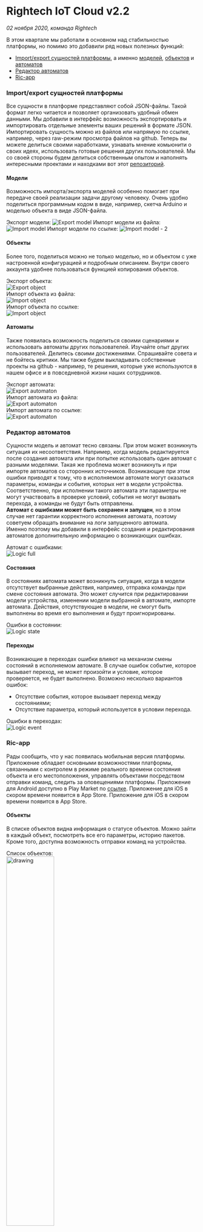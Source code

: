 # Rightech IoT Cloud v2.2
*02 ноября 2020, команда Rightech*

В этом квартале мы работали в основном над стабильностью платформы, но помимо это добавили ряд новых полезных функций:
* [Import/export сущностей платформы](#importexport-сущностей-платформы), а именно [моделей](#модели), [объектов](#объекты) и [автоматов](#автоматы)  
* [Редактор автоматов](#редактор-автоматов)  
* [Ric-app](#ric-app)

### Import/export сущностей платформы
Все сущности в платформе представляют собой JSON-файлы. Такой формат легко читается и позволяет организовать удобный обмен данными. Мы добавили в интерфейс возможность экспортировать и импортировать отдельные элементы ваших решений в формате JSON. Импортировать сущность можно из файлов или напрямую по ссылке, например, через raw-режим просмотра файлов на github.
Теперь вы можете делиться своими наработками, узнавать мнение комьюнити о своих идеях, использовать готовые решения других пользователей. Мы со своей стороны будем делиться собственным опытом и наполнять интересными проектами и находками вот этот [репозиторий]( https://github.com/Rightech/ric-examples).


#### Модели
Возможность импорта/экспорта моделей особенно помогает при передаче своей реализации задачи другому человеку. Очень удобно поделиться программным кодом в виде, например, скетча Arduino и моделью объекта в виде JSON-файла.  

Экспорт модели:
![Export model](../.images/v2_2/export_model.gif)
Импорт модели из файла:
![Import model](../.images/v2_2/import_model.gif)
Импорт модели по ссылке:
![Import model - 2](../.images/v2_2/import_model2.gif)

#### Объекты
Более того, поделиться можно не только моделью, но и объектом с уже настроенной конфигурацией и подробным описанием. Внутри своего аккаунта удобнее пользоваться функцией копирования объектов.  

Экспорт объекта:  
![Export object](../.images/v2_2/export_object.gif)  
Импорт объекта из файла:  
![Import object](../.images/v2_2/import_object.gif)  
Импорт объекта по ссылке:  
![Import object](../.images/v2_2/import_object2.gif)  


#### Автоматы
Также появилась возможность поделиться своими сценариями и использовать автоматы других пользователей. Изучайте опыт других пользователей. Делитесь своими достижениями. Спрашивайте совета и не бойтесь критики. Мы также будем выкладывать собственные проекты на github - например, те решения, которые уже используются в нашем офисе и в повседневной жизни наших сотрудников.  
   
Экспорт автомата:  
![Export automaton](../.images/v2_2/export_object.gif)  
Импорт автомата из файла:  
![Export automaton](../.images/v2_2/import_object.gif)  
Импорт автомата по ссылке:  
![Export automaton](../.images/v2_2/import_object2.gif)  

### Редактор автоматов
Сущности модель и автомат тесно связаны. При этом может возникнуть ситуация их несоответствия. Например, когда модель редактируется после создания автомата или при попытке использовать один автомат с разными моделями. Такая же проблема может возникнуть и при импорте автоматов со сторонних источников. Возникающие при этом ошибки приводят к тому, что в исполняемом автомате могут оказаться параметры, команды и события, которых нет в модели устройства. Соответственно, при исполнении такого автомата эти параметры не могут участвовать в проверке условий, события не могут вызвать перехода, а команды не будут быть отправлены.  
**Автомат с ошибками может быть сохранен и запущен**, но в этом случае нет гарантии корректного исполнения автомата, поэтому советуем обращать внимание на логи запущенного автомата.  
Именно поэтому мы добавили в интерфейс создания и редактирования автоматов дополнительную информацию о возникающих ошибках.


Автомат с ошибками:  
![Logic full](../.images/v2_2/automaton_full.png)  

#### Состояния
В состояниях автомата может возникнуть ситуация, когда в модели отсутствует выбранные действия, например, отправка команды при смене состояния автомата. Это может случится при редактировании модели устройства, изменении модели выбранной в автомате, импорте автомата. Действия, отсутствующие в модели, не смогут быть выполнены во время его выполнения и будут проигнорированы.  
  

Ошибки в состоянии:  
![Logic state](../.images/v2_2/automaton_state.png)

#### Переходы
Возникающие в переходах ошибки влияют на механизм смены состояний в исполняемом автомате. В случае ошибок событие, которое вызывает переход, не может произойти и условие, которое проверяется, не будет выполнено.
Возможно несколько вариантов ошибок:
* Отсутствие события, которое вызывает переход между состояниями;
* Отсутствие параметра, который используется в условии перехода.
  
Ошибки в переходах:  
![Logic event](../.images/v2_2/automaton_event.png)

### Ric-app
Рады сообщить, что у нас появилась мобильная версия платформы. Приложение обладает основными возможностями платформы, связанными с контролем в режиме реального времени состояния объекта и его местоположения, управлять объектами посредством отправки команд, следить за оповещениями платформы. 
Приложение для Android доступно в Play Market  по [ссылке](https://play.google.com/store/apps/details?id=io.rightech.app&hl=en_US).  Приложение для iOS в скором времени появится в App Store. Приложение для iOS в скором времени появится в App Store.

#### Объекты
В списке объектов видна информация о статусе объектов. Можно зайти в каждый объект, посмотреть все его параметры, историю пакетов. Кроме того, доступна возможность отправки команд на устройства.  

Список объектов:  
<img src="../.images/v2_2/app_objects.png" alt="drawing" width="50%"/>

Состояние объекта:  
<img src="../.images/v2_2/app_state.png" alt="drawing" width="50%"/>

История объекта:  
<img src="../.images/v2_2/app_history.png" alt="drawing" width="50%"/>

Управление объектом:  
<img src="../.images/v2_2/app_commands.png" alt="drawing" width="50%"/><img src="../.images/v2_2/app_commands2.png" alt="drawing" width="50%"/>

#### Карта
Меню с картой, аналогичное карте в интерфейсе платформы.  
Карта:  
<img src="../.images/v2_2/app_map.png" alt="drawing" width="50%"/>

#### Оповещения
Сообщения, генерируемые в автоматах также видны в мобильном приложении в меню с сообщениями.  
Оповещения:  
<img src="../.images/v2_2/app_state.png" alt="drawing" width="50%"/>

---
С каждым новым релизом мы прислушиваемся к вашему фидбэку. Мы благодарим каждого, кто оставляет свои отзывы и предложения. Благодаря вам мы становимся лучше, продолжаем совершенствовать платформу, сохраняя при этом ее простоту  использования.
Присоединяйтесь к нашим соцсетям и осталяйте обратную связь! 

Следите за новостями на нашем [Telegram-канале](https://t.me/rightechportal). В [Telegram-чате](https://t.me/rightech_iot) можно познакомиться с единомышленниками и получить ответы на имеющиеся вопросы.

Полезные ссылки:

* [Документация](https://rightech.io/developers/introductions/)
* [Видеоуроки](https://rightech.io/video-tutorials/)
* [Github](https://github.com/Rightech)
* [Сообщество ВК](https://vk.com/rightech)
* [Сообщество Facebook](https://www.facebook.com/rightechllc/)